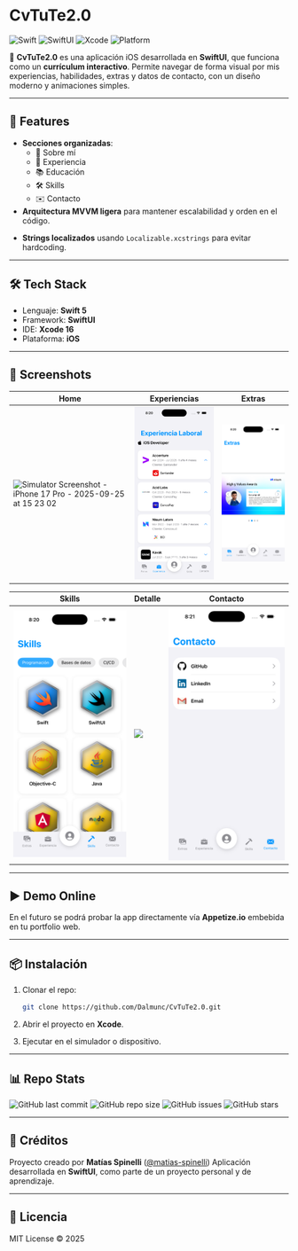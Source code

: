 # CvTuTe2.0

![Swift](https://img.shields.io/badge/Swift-5.0-orange?logo=swift)
![SwiftUI](https://img.shields.io/badge/SwiftUI-Apple-blue?logo=swift)
![Xcode](https://img.shields.io/badge/Xcode-16-blue?logo=xcode)
![Platform](https://img.shields.io/badge/platform-iOS-lightgrey)


📱 **CvTuTe2.0** es una aplicación iOS desarrollada en **SwiftUI**, que funciona como un **currículum interactivo**.
Permite navegar de forma visual por mis experiencias, habilidades, extras y datos de contacto, con un diseño moderno y animaciones simples.

---

## 🚀 Features

- **Secciones organizadas**:
  - 📄 Sobre mí
  - 💼 Experiencia
  - 📚 Educación
  - 🛠️ Skills
  - ✉️ Contacto
- **Arquitectura MVVM ligera** para mantener escalabilidad y orden en
el código.
* **Strings localizados** usando `Localizable.xcstrings` para evitar hardcoding.

---

## 🛠️ Tech Stack

* Lenguaje: **Swift 5**
* Framework: **SwiftUI**
* IDE: **Xcode 16**
* Plataforma: **iOS**

---
## 📸 Screenshots

| Home                                         | Experiencias                                         | Extras                                         |
| -------------------------------------------- | ---------------------------------------------------- | ---------------------------------------------- |
| <img width="250" alt="Simulator Screenshot - iPhone 17 Pro - 2025-09-25 at 15 23 02" src="https://github.com/user-attachments/assets/1c6f9795-8b70-4a42-a58b-05361f8deeaf" /> | <img src="Screenshots/Experiencia Laboral.png" width="250"> | <img src="Screenshots/Extras.png" width="250"> |

| Skills                                         | Detalle                                         | Contacto                                         |
| ------------------------------------------------ | ----------------------------------------------- | -------------------------------------------------- |
| <img src="Screenshots/Skill.png" width="250"> | <img src="Screenshots/Skill-Detail.png" width="250"> | <img src="Screenshots/Contacto.png" width="250"> |

---

## ▶️ Demo Online

En el futuro se podrá probar la app directamente vía **Appetize.io** embebida en tu portfolio web.

---

## 📦 Instalación

1. Clonar el repo:

   ```bash
   git clone https://github.com/Dalmunc/CvTuTe2.0.git
   ```
2. Abrir el proyecto en **Xcode**.
3. Ejecutar en el simulador o dispositivo.

---

## 📊 Repo Stats

![GitHub last commit](https://img.shields.io/github/last-commit/Dalmunc/CvTuTe2.0?color=blue)
![GitHub repo size](https://img.shields.io/github/repo-size/Dalmunc/CvTuTe2.0?color=success)
![GitHub issues](https://img.shields.io/github/issues/Dalmunc/CvTuTe2.0)
![GitHub stars](https://img.shields.io/github/stars/Dalmunc/CvTuTe2.0?style=social)

---

## 🌟 Créditos

Proyecto creado por **Matías Spinelli**
([@matias-spinelli](https://github.com/matias-spinelli))
Aplicación desarrollada en **SwiftUI**, como parte de un proyecto personal y de aprendizaje.

---

## 📜 Licencia

MIT License © 2025
